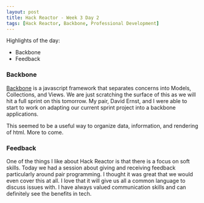 ```yaml
---
layout: post
title: Hack Reactor - Week 3 Day 2
tags: [Hack Reactor, Backbone, Professional Development]
---
```


Highlights of the day:

* Backbone
* Feedback

### Backbone

[Backbone](http://backbonejs.org/) is a javascript framework that separates concerns into Models, Collections, and Views.  We are just scratching the surface of this as we will hit a full sprint on this tomorrow.  My pair, David Ernst, and I were able to start to work on adapting our current sprint project into a backbone applications.  

<!--more-->

This seemed to be a useful way to organize data, information, and rendering of html.  More to come.

### Feedback

One of the things I like about Hack Reactor is that there is a focus on soft skills.  Today we had a session about giving and receiving feedback particularly around pair programming.  I thought it was great that we would even cover this at all.  I love that it will give us all a common language to discuss issues with.  I have always valued communication skills and can definitely see the benefits in tech.  
